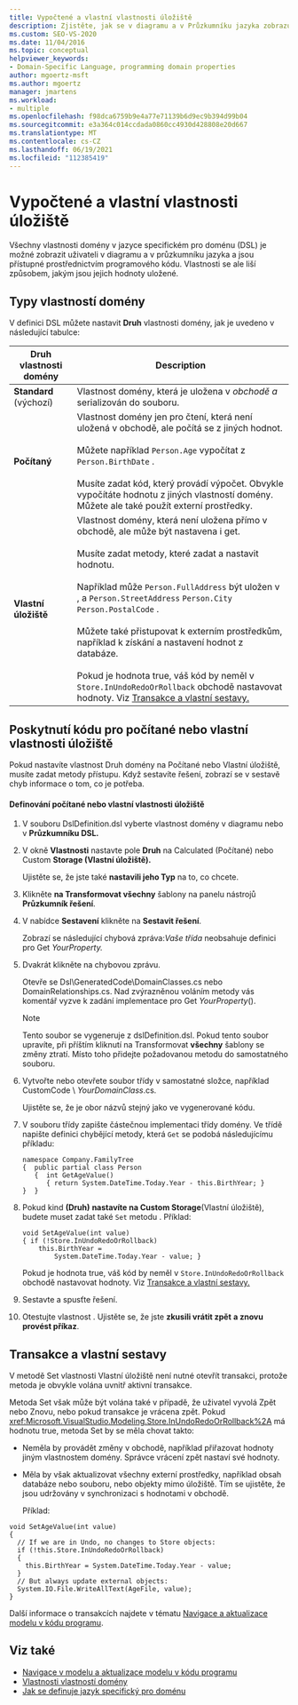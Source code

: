 ```yaml
---
title: Vypočtené a vlastní vlastnosti úložiště
description: Zjistěte, jak se v diagramu a v Průzkumníku jazyka zobrazují všechny vlastnosti domény v jazyce specifickém pro doménu (DSL).
ms.custom: SEO-VS-2020
ms.date: 11/04/2016
ms.topic: conceptual
helpviewer_keywords:
- Domain-Specific Language, programming domain properties
author: mgoertz-msft
ms.author: mgoertz
manager: jmartens
ms.workload:
- multiple
ms.openlocfilehash: f98dca6759b9e4a77e71139b6d9ec9b394d99b04
ms.sourcegitcommit: e3a364c014ccdada0860cc4930d428808e20d667
ms.translationtype: MT
ms.contentlocale: cs-CZ
ms.lasthandoff: 06/19/2021
ms.locfileid: "112385419"
---
```

# <a name="calculated-and-custom-storage-properties"></a>Vypočtené a vlastní vlastnosti úložiště
Všechny vlastnosti domény v jazyce specifickém pro doménu (DSL) je možné zobrazit uživateli v diagramu a v průzkumníku jazyka a jsou přístupné prostřednictvím programového kódu. Vlastnosti se ale liší způsobem, jakým jsou jejich hodnoty uložené.

## <a name="kinds-of-domain-properties"></a>Typy vlastností domény
 V definici DSL můžete nastavit **Druh** vlastnosti domény, jak je uvedeno v následující tabulce:

|Druh vlastnosti domény|Description|
|-|-|
|**Standard** (výchozí)|Vlastnost domény, která je uložena v *obchodě a* serializován do souboru.|
|**Počítaný**|Vlastnost domény jen pro čtení, která není uložená v obchodě, ale počítá se z jiných hodnot.<br /><br /> Můžete například `Person.Age` vypočítat z `Person.BirthDate` .<br /><br /> Musíte zadat kód, který provádí výpočet. Obvykle vypočítáte hodnotu z jiných vlastností domény. Můžete ale také použít externí prostředky.|
|**Vlastní úložiště**|Vlastnost domény, která není uložena přímo v obchodě, ale může být nastavena i get.<br /><br /> Musíte zadat metody, které zadat a nastavit hodnotu.<br /><br /> Například může `Person.FullAddress` být uložen v , a `Person.StreetAddress` `Person.City` `Person.PostalCode` .<br /><br /> Můžete také přistupovat k externím prostředkům, například k získání a nastavení hodnot z databáze.<br /><br /> Pokud je hodnota true, váš kód by neměl v `Store.InUndoRedoOrRollback` obchodě nastavovat hodnoty. Viz [Transakce a vlastní sestavy.](#setters)|

## <a name="providing-the-code-for-a-calculated-or-custom-storage-property"></a>Poskytnutí kódu pro počítané nebo vlastní vlastnosti úložiště
 Pokud nastavíte vlastnost Druh domény na Počítané nebo Vlastní úložiště, musíte zadat metody přístupu. Když sestavíte řešení, zobrazí se v sestavě chyb informace o tom, co je potřeba.

#### <a name="to-define-a-calculated-or-custom-storage-property"></a>Definování počítané nebo vlastní vlastnosti úložiště

1. V souboru DslDefinition.dsl vyberte vlastnost domény v diagramu nebo v **Průzkumníku DSL.**

2. V okně **Vlastnosti** nastavte pole **Druh** na Calculated (Počítané) nebo Custom **Storage (Vlastní úložiště).** 

     Ujistěte se, že jste také **nastavili jeho Typ** na to, co chcete.

3. Klikněte **na Transformovat všechny** šablony na panelu nástrojů **Průzkumník řešení**.

4. V nabídce **Sestavení** klikněte na **Sestavit řešení**.

     Zobrazí se následující chybová zpráva:*Vaše třída* neobsahuje definici pro Get *YourProperty.*

5. Dvakrát klikněte na chybovou zprávu.

     Otevře se Dsl\GeneratedCode\DomainClasses.cs nebo DomainRelationships.cs. Nad zvýrazněnou voláním metody vás komentář vyzve k zadání implementace pro Get *YourProperty*().

    > [!NOTE]
    > Tento soubor se vygeneruje z dslDefinition.dsl. Pokud tento soubor upravíte, při příštím kliknutí na Transformovat **všechny** šablony se změny ztratí. Místo toho přidejte požadovanou metodu do samostatného souboru.

6. Vytvořte nebo otevřete soubor třídy v samostatné složce, například CustomCode \\ *YourDomainClass*.cs.

     Ujistěte se, že je obor názvů stejný jako ve vygenerované kódu.

7. V souboru třídy zapište částečnou implementaci třídy domény. Ve třídě napište definici chybějící metody, která `Get` se podobá následujícímu příkladu:

    ```
    namespace Company.FamilyTree
    {  public partial class Person
       {  int GetAgeValue()
          { return System.DateTime.Today.Year - this.BirthYear; }
    }  }
    ```

8. Pokud kind **(Druh)** **nastavíte na Custom Storage**(Vlastní úložiště), budete muset zadat také `Set` metodu . Příklad:

    ```
    void SetAgeValue(int value)
    { if (!Store.InUndoRedoOrRollback)
        this.BirthYear =
            System.DateTime.Today.Year - value; }
    ```

     Pokud je hodnota true, váš kód by neměl v `Store.InUndoRedoOrRollback` obchodě nastavovat hodnoty. Viz [Transakce a vlastní sestavy.](#setters)

9. Sestavte a spusťte řešení.

10. Otestujte vlastnost . Ujistěte se, že jste **zkusili vrátit zpět** **a znovu provést příkaz**.

## <a name="transactions-and-custom-setters"></a><a name="setters"></a> Transakce a vlastní sestavy
 V metodě Set vlastnosti Vlastní úložiště není nutné otevřít transakci, protože metoda je obvykle volána uvnitř aktivní transakce.

 Metoda Set však může být volána také v případě, že uživatel vyvolá Zpět nebo Znovu, nebo pokud transakce je vrácena zpět. Pokud <xref:Microsoft.VisualStudio.Modeling.Store.InUndoRedoOrRollback%2A> má hodnotu true, metoda Set by se měla chovat takto:

- Neměla by provádět změny v obchodě, například přiřazovat hodnoty jiným vlastnostem domény. Správce vrácení zpět nastaví své hodnoty.

- Měla by však aktualizovat všechny externí prostředky, například obsah databáze nebo souboru, nebo objekty mimo úložiště. Tím se ujistěte, že jsou udržovány v synchronizaci s hodnotami v obchodě.

  Příklad:

```
void SetAgeValue(int value)
{
  // If we are in Undo, no changes to Store objects:
  if (!this.Store.InUndoRedoOrRollback)
  {
    this.BirthYear = System.DateTime.Today.Year - value;
  }
  // But always update external objects:
  System.IO.File.WriteAllText(AgeFile, value);
}
```

 Další informace o transakcích najdete v tématu [Navigace a aktualizace modelu v kódu programu](../modeling/navigating-and-updating-a-model-in-program-code.md).

## <a name="see-also"></a>Viz také

- [Navigace v modelu a aktualizace modelu v kódu programu](../modeling/navigating-and-updating-a-model-in-program-code.md)
- [Vlastnosti vlastností domény](../modeling/properties-of-domain-properties.md)
- [Jak se definuje jazyk specifický pro doménu](../modeling/how-to-define-a-domain-specific-language.md)
